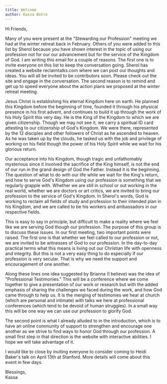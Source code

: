 ```yaml
---
title: Welcome
author: Kassa Betre
---
```


Hi Friends,

Many of you were present at the "Stewarding our Profession" meeting we
had at the winter retreat back in February. Others of you were added to
this list by Sherol because you have shown interest in the topic of
using our profession not for our our advancement but for the service of
the Kingdom of God. I am writing this email for a couple of reasons. The
first one is to invite everyone on this list to keep the conversation
going. Sherol has created a website reclaimtalks.com where we can post
our thoughts and ideas. You will all be invited to be contributors soon.
Please check out the site and engage in the conversation. The second
reason is to remind and get up to speed everyone about the action plans
we proposed at the winter retreat meeting.

<!-- break -->

Jesus Christ is establishing his eternal Kingdom here on earth. He
planned this Kingdom before the beginning of time, founded it through
his physical presence in his first advent, and continues to build it up
through the work of his Holy Spirit this very day. He is the King of the
Kingdom to which we are given citizenship. Though we may not see it, we
carry a spiritual ID card attesting to our citizenship of God's Kingdom.
We were there, represented by the 12 disciples and other followers of
Christ as he ascended to heaven. As he was taken up by the clouds, he
tasked us with the job and privilege of working on his field though the
power of his Holy Spirit while we wait for his glorious return.

Our acceptance into his Kingdom, though tragic and unfathomably
mysterious since it involved the sacrifice of the King himself, is not
the end of our run in the grand design of God the Father. Instead it is
the beginning. The question of what to do with our life while we wait
for the King's return, and how to serve God's Kingdom using our
profession is something that we regularly grapple with. Whether we are
still in school or out working in the real world, whether we are doctors
or art critics, we are invited to bring our profession to the service of
God's Kingdom. In Sherol's words, God is working to reclaim all fields
of study and profession to their intended plan in his Kingdom, and we
are called to be his workers and ambassadors in our respective fields.

This is easy to say in principle, but difficult to make a reality where
we feel like we are serving God though our profession. The purpose of
this group is to discuss these issues. In our first meeting, two
important points were raised. The first one is that whether we feel
called to our profession or not, we are invited to be witnesses of God
to our profession. In the day-to-day practical terms what this means is
living out our Christian life with openness and integrity. But this is
not a very easy thing to do especially if our profession is very
secular. That is why we need the support and encouragement of one
another.

Along these lines one idea suggested by Brianna (I believe) was the idea
of "Professional Testimonies." This will be a conference where we come
together to give a presentation of our work or research but with the
added emphasis of sharing the challenges we faced during the work, and
how God came through to help us. It is the merging of testimonies we
hear at church (which are personal and intimate) with talks we here at
professional conferences (which tend to be devoid of human struggles).
In a small way this will be one way we can use our profession to glorify
God.

The second point is what I already alluded to in the introduction, which
is to have an online community of support to strengthen and encourage
one another as we strive to find ways to honor God through our
profession. A small first step in that direction is the website with
interactive abilities. I hope we will take advantage of it.

I would like to close by inviting everyone to consider coming to Heidi
Baker's talk on April 13th at Stanford. More details will come about
this event in few days.

Blessings,\
 Kassa

